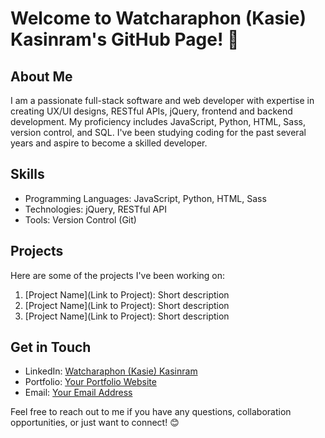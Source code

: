 # Welcome to Watcharaphon (Kasie) Kasinram's GitHub Page! 🚀

## About Me
I am a passionate full-stack software and web developer with expertise in creating UX/UI designs, RESTful APIs, jQuery, frontend and backend development. My proficiency includes JavaScript, Python, HTML, Sass, version control, and SQL. I've been studying coding for the past several years and aspire to become a skilled developer.

## Skills
- Programming Languages: JavaScript, Python, HTML, Sass
- Technologies: jQuery, RESTful API
- Tools: Version Control (Git)

## Projects
Here are some of the projects I've been working on:
1. [Project Name](Link to Project): Short description
2. [Project Name](Link to Project): Short description
3. [Project Name](Link to Project): Short description

## Get in Touch
- LinkedIn: [Watcharaphon (Kasie) Kasinram](linkedin.com/in/watcharaphon-k-5b25b92a1)
- Portfolio: [Your Portfolio Website](www.onview.online)
- Email: [Your Email Address](wkasinram@outlook.com)

Feel free to reach out to me if you have any questions, collaboration opportunities, or just want to connect! 😊
